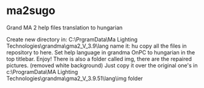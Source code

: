 # ma2sugo
Grand MA 2 help files translation to hungarian

Create new directory in:
C:\PrgramData\Ma Lighting Technologies\grandma\gma2_V_3.9\lang
name it:
hu
copy all the files in repository to here.
Set help language in grandma OnPC to hungarian in the top titlebar.
Enjoy!
There is also a folder called img, there are the repaired pictures. (removed white background)
Just copy it over the original one's
in c:\ProgramData\MA Lighting Technologies\grandma\gma2_V_3.9.51\lang\img folder